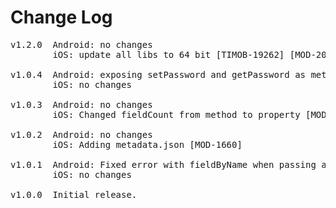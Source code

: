 # Change Log
<pre>
v1.2.0  Android: no changes
        iOS: update all libs to 64 bit [TIMOB-19262] [MOD-2076]

v1.0.4  Android: exposing setPassword and getPassword as methods [MOD-1765]
        iOS: no changes

v1.0.3  Android: no changes
        iOS: Changed fieldCount from method to property [MOD-1712]

v1.0.2  Android: no changes
        iOS: Adding metadata.json [MOD-1660]

v1.0.1  Android: Fixed error with fieldByName when passing a return type [MOD-1453]
        iOS: no changes

v1.0.0  Initial release.
